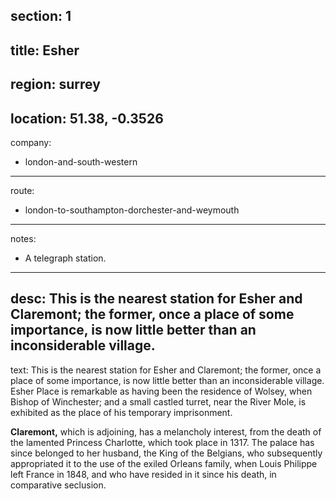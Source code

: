 section: 1
----
title: Esher
----
region: surrey
----
location: 51.38, -0.3526
----
company:
- london-and-south-western
----
route:
- london-to-southampton-dorchester-and-weymouth
----
notes:
- A telegraph station.
----
desc: This is the nearest station for Esher and Claremont; the former, once a place of some importance, is now little better than an inconsiderable village.
----
text: This is the nearest station for Esher and Claremont; the former, once a place of some importance, is now little better than an inconsiderable village. Esher Place is remarkable as having been the residence of Wolsey, when Bishop of Winchester; and a small castled turret, near the River Mole, is exhibited as the place of his temporary imprisonment.

**Claremont,** which is adjoining, has a melancholy interest, from the death of the lamented Princess Charlotte, which took place in 1317. The palace has since belonged to her husband, the King of the Belgians, who subsequently appropriated it to the use of the exiled Orleans family, when Louis Philippe left France in 1848, and who have resided in it since his death, in comparative seclusion.
